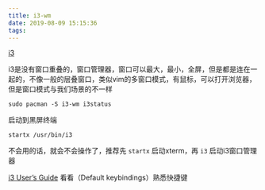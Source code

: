 ```yaml
---
title: i3-wm
date: 2019-08-09 15:15:36
tags:
---
```



[i3](https://wiki.archlinux.org/index.php/I3)

i3是没有窗口重叠的，窗口管理器，窗口可以最大，最小，全屏，但是都是连在一起的，不像一般的层叠窗口，类似vim的多窗口模式，有鼠标，可以打开浏览器，但是窗口模式与我们场景的不一样

```
sudo pacman -S i3-wm i3status
```
启动到黑屏终端

```
startx /usr/bin/i3
```

不会用的话，就会不会操作了，推荐先 ``startx`` 启动xterm，再 ``i3`` 启动i3窗口管理器

[i3 User’s Guide](https://i3wm.org/docs/userguide.html) 看看（Default keybindings）熟悉快捷键